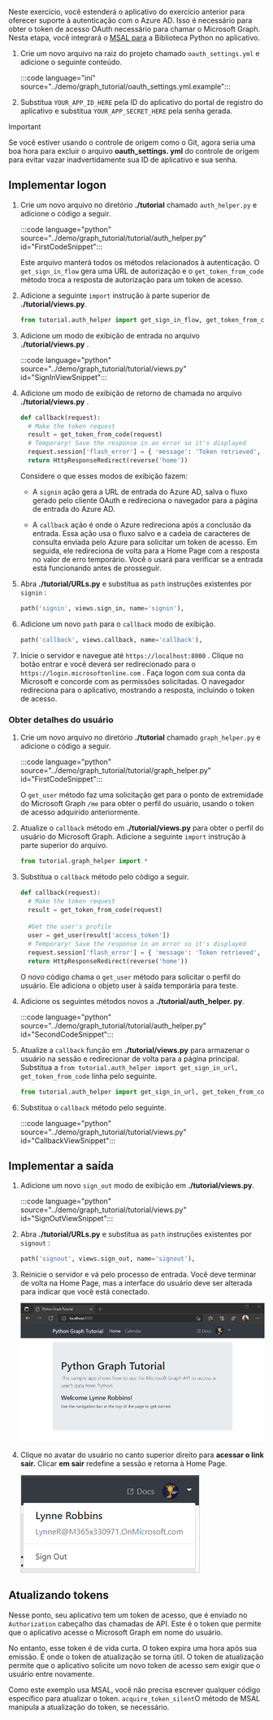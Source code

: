 <!-- markdownlint-disable MD002 MD041 -->

Neste exercício, você estenderá o aplicativo do exercício anterior para oferecer suporte à autenticação com o Azure AD. Isso é necessário para obter o token de acesso OAuth necessário para chamar o Microsoft Graph. Nesta etapa, você integrará o [MSAL para](https://github.com/AzureAD/microsoft-authentication-library-for-python) a Biblioteca Python no aplicativo.

1. Crie um novo arquivo na raiz do projeto chamado `oauth_settings.yml` e adicione o seguinte conteúdo.

    :::code language="ini" source="../demo/graph_tutorial/oauth_settings.yml.example":::

1. Substitua `YOUR_APP_ID_HERE` pela ID do aplicativo do portal de registro do aplicativo e substitua `YOUR_APP_SECRET_HERE` pela senha gerada.

> [!IMPORTANT]
> Se você estiver usando o controle de origem como o Git, agora seria uma boa hora para excluir o arquivo **oauth_settings. yml** do controle de origem para evitar vazar inadvertidamente sua ID de aplicativo e sua senha.

## <a name="implement-sign-in"></a>Implementar logon

1. Crie um novo arquivo no diretório **./tutorial** chamado `auth_helper.py` e adicione o código a seguir.

    :::code language="python" source="../demo/graph_tutorial/tutorial/auth_helper.py" id="FirstCodeSnippet":::

    Este arquivo manterá todos os métodos relacionados à autenticação. O `get_sign_in_flow` gera uma URL de autorização e o `get_token_from_code` método troca a resposta de autorização para um token de acesso.

1. Adicione a seguinte `import` instrução à parte superior de **./tutorial/views.py**.

    ```python
    from tutorial.auth_helper import get_sign_in_flow, get_token_from_code
    ```

1. Adicione um modo de exibição de entrada no arquivo **./tutorial/views.py** .

    :::code language="python" source="../demo/graph_tutorial/tutorial/views.py" id="SignInViewSnippet":::

1. Adicione um modo de exibição de retorno de chamada no arquivo **./tutorial/views.py** .

    ```python
    def callback(request):
      # Make the token request
      result = get_token_from_code(request)
      # Temporary! Save the response in an error so it's displayed
      request.session['flash_error'] = { 'message': 'Token retrieved', 'debug': format(result) }
      return HttpResponseRedirect(reverse('home'))
    ```

    Considere o que esses modos de exibição fazem:

    - A `signin` ação gera a URL de entrada do Azure AD, salva o fluxo gerado pelo cliente OAuth e redireciona o navegador para a página de entrada do Azure AD.

    - A `callback` ação é onde o Azure redireciona após a conclusão da entrada. Essa ação usa o fluxo salvo e a cadeia de caracteres de consulta enviada pelo Azure para solicitar um token de acesso. Em seguida, ele redireciona de volta para a Home Page com a resposta no valor de erro temporário. Você o usará para verificar se a entrada está funcionando antes de prosseguir.

1. Abra **./tutorial/URLs.py** e substitua as `path` instruções existentes por `signin` :

    ```python
    path('signin', views.sign_in, name='signin'),
    ```

1. Adicione um novo `path` para o `callback` modo de exibição.

    ```python
    path('callback', views.callback, name='callback'),
    ```

1. Inicie o servidor e navegue até `https://localhost:8000` . Clique no botão entrar e você deverá ser redirecionado para o `https://login.microsoftonline.com` . Faça logon com sua conta da Microsoft e concorde com as permissões solicitadas. O navegador redireciona para o aplicativo, mostrando a resposta, incluindo o token de acesso.

### <a name="get-user-details"></a>Obter detalhes do usuário

1. Crie um novo arquivo no diretório **./tutorial** chamado `graph_helper.py` e adicione o código a seguir.

    :::code language="python" source="../demo/graph_tutorial/tutorial/graph_helper.py" id="FirstCodeSnippet":::

    O `get_user` método faz uma solicitação get para o ponto de extremidade do Microsoft Graph `/me` para obter o perfil do usuário, usando o token de acesso adquirido anteriormente.

1. Atualize o `callback` método em **./tutorial/views.py** para obter o perfil do usuário do Microsoft Graph. Adicione a seguinte `import` instrução à parte superior do arquivo.

    ```python
    from tutorial.graph_helper import *
    ```

1. Substitua o `callback` método pelo código a seguir.

    ```python
    def callback(request):
      # Make the token request
      result = get_token_from_code(request)

      #Get the user's profile
      user = get_user(result['access_token'])
      # Temporary! Save the response in an error so it's displayed
      request.session['flash_error'] = { 'message': 'Token retrieved', 'debug': 'User: {0}\nToken: {1}'.format(user, result) }
      return HttpResponseRedirect(reverse('home'))
    ```

    O novo código chama o `get_user` método para solicitar o perfil do usuário. Ele adiciona o objeto user à saída temporária para teste.

1. Adicione os seguintes métodos novos a **./tutorial/auth_helper. py**.

    :::code language="python" source="../demo/graph_tutorial/tutorial/auth_helper.py" id="SecondCodeSnippet":::

1. Atualize a `callback` função em **./tutorial/views.py** para armazenar o usuário na sessão e redirecionar de volta para a página principal. Substitua a `from tutorial.auth_helper import get_sign_in_url, get_token_from_code` linha pelo seguinte.

    ```python
    from tutorial.auth_helper import get_sign_in_url, get_token_from_code, store_user, remove_user_and_token, get_token
    ```

1. Substitua o `callback` método pelo seguinte.

    :::code language="python" source="../demo/graph_tutorial/tutorial/views.py" id="CallbackViewSnippet":::

## <a name="implement-sign-out"></a>Implementar a saída

1. Adicione um novo `sign_out` modo de exibição em **./tutorial/views.py**.

    :::code language="python" source="../demo/graph_tutorial/tutorial/views.py" id="SignOutViewSnippet":::

1. Abra **./tutorial/URLs.py** e substitua as `path` instruções existentes por `signout` :

    ```python
    path('signout', views.sign_out, name='signout'),
    ```

1. Reinicie o servidor e vá pelo processo de entrada. Você deve terminar de volta na Home Page, mas a interface do usuário deve ser alterada para indicar que você está conectado.

    ![Uma captura de tela da Home Page após entrar](./images/add-aad-auth-01.png)

1. Clique no avatar do usuário no canto superior direito para **acessar o link sair.** Clicar **em sair** redefine a sessão e retorna à Home Page.

    ![Uma captura de tela do menu suspenso com o link sair](./images/add-aad-auth-02.png)

## <a name="refreshing-tokens"></a>Atualizando tokens

Nesse ponto, seu aplicativo tem um token de acesso, que é enviado no `Authorization` cabeçalho das chamadas de API. Este é o token que permite que o aplicativo acesse o Microsoft Graph em nome do usuário.

No entanto, esse token é de vida curta. O token expira uma hora após sua emissão. É onde o token de atualização se torna útil. O token de atualização permite que o aplicativo solicite um novo token de acesso sem exigir que o usuário entre novamente.

Como este exemplo usa MSAL, você não precisa escrever qualquer código específico para atualizar o token. `acquire_token_silent`O método de MSAL manipula a atualização do token, se necessário.
